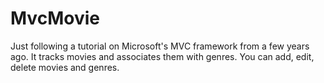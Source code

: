 # MvcMovie
Just following a tutorial on Microsoft's MVC framework from a few years ago.
It tracks movies and associates them with genres.  You can add, edit, delete movies and genres.

